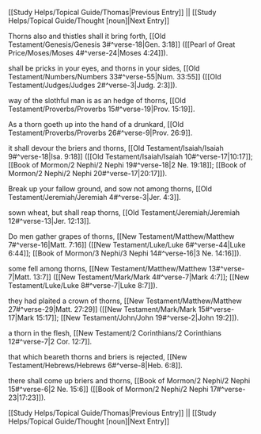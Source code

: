 [[Study Helps/Topical Guide/Thomas|Previous Entry]]  ||  [[Study Helps/Topical Guide/Thought [noun]|Next Entry]]

 Thorns also and thistles shall it bring forth, [[Old Testament/Genesis/Genesis 3#^verse-18|Gen. 3:18]] ([[Pearl of Great Price/Moses/Moses 4#^verse-24|Moses 4:24]]).

 shall be pricks in your eyes, and thorns in your sides, [[Old Testament/Numbers/Numbers 33#^verse-55|Num. 33:55]] ([[Old Testament/Judges/Judges 2#^verse-3|Judg. 2:3]]).

 way of the slothful man is as an hedge of thorns, [[Old Testament/Proverbs/Proverbs 15#^verse-19|Prov. 15:19]].

 As a thorn goeth up into the hand of a drunkard, [[Old Testament/Proverbs/Proverbs 26#^verse-9|Prov. 26:9]].

 it shall devour the briers and thorns, [[Old Testament/Isaiah/Isaiah 9#^verse-18|Isa. 9:18]] ([[Old Testament/Isaiah/Isaiah 10#^verse-17|10:17]]; [[Book of Mormon/2 Nephi/2 Nephi 19#^verse-18|2 Ne. 19:18]]; [[Book of Mormon/2 Nephi/2 Nephi 20#^verse-17|20:17]]).

 Break up your fallow ground, and sow not among thorns, [[Old Testament/Jeremiah/Jeremiah 4#^verse-3|Jer. 4:3]].

 sown wheat, but shall reap thorns, [[Old Testament/Jeremiah/Jeremiah 12#^verse-13|Jer. 12:13]].

 Do men gather grapes of thorns, [[New Testament/Matthew/Matthew 7#^verse-16|Matt. 7:16]] ([[New Testament/Luke/Luke 6#^verse-44|Luke 6:44]]; [[Book of Mormon/3 Nephi/3 Nephi 14#^verse-16|3 Ne. 14:16]]).

 some fell among thorns, [[New Testament/Matthew/Matthew 13#^verse-7|Matt. 13:7]] ([[New Testament/Mark/Mark 4#^verse-7|Mark 4:7]]; [[New Testament/Luke/Luke 8#^verse-7|Luke 8:7]]).

 they had plaited a crown of thorns, [[New Testament/Matthew/Matthew 27#^verse-29|Matt. 27:29]] ([[New Testament/Mark/Mark 15#^verse-17|Mark 15:17]]; [[New Testament/John/John 19#^verse-2|John 19:2]]).

 a thorn in the flesh, [[New Testament/2 Corinthians/2 Corinthians 12#^verse-7|2 Cor. 12:7]].

 that which beareth thorns and briers is rejected, [[New Testament/Hebrews/Hebrews 6#^verse-8|Heb. 6:8]].

 there shall come up briers and thorns, [[Book of Mormon/2 Nephi/2 Nephi 15#^verse-6|2 Ne. 15:6]] ([[Book of Mormon/2 Nephi/2 Nephi 17#^verse-23|17:23]]).

[[Study Helps/Topical Guide/Thomas|Previous Entry]]  ||  [[Study Helps/Topical Guide/Thought [noun]|Next Entry]]